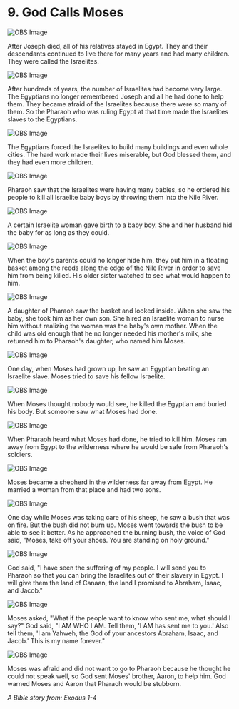 # 9. God Calls Moses

![OBS Image](https://cdn.door43.org/obs/jpg/360px/obs-en-09-01.jpg)

After Joseph died, all of his relatives stayed in Egypt. They and their descendants continued to live there for many years and had many children. They were called the Israelites.

![OBS Image](https://cdn.door43.org/obs/jpg/360px/obs-en-09-02.jpg)

After hundreds of years, the number of Israelites had become very large. The Egyptians no longer remembered Joseph and all he had done to help them. They became afraid of the Israelites because there were so many of them. So the Pharaoh who was ruling Egypt at that time made the Israelites slaves to the Egyptians.

![OBS Image](https://cdn.door43.org/obs/jpg/360px/obs-en-09-03.jpg)

The Egyptians forced the Israelites to build many buildings and even whole cities. The hard work made their lives miserable, but God blessed them, and they had even more children.

![OBS Image](https://cdn.door43.org/obs/jpg/360px/obs-en-09-04.jpg)

Pharaoh saw that the Israelites were having many babies, so he ordered his people to kill all Israelite baby boys by throwing them into the Nile River.

![OBS Image](https://cdn.door43.org/obs/jpg/360px/obs-en-09-05.jpg)

A certain Israelite woman gave birth to a baby boy. She and her husband hid the baby for as long as they could.

![OBS Image](https://cdn.door43.org/obs/jpg/360px/obs-en-09-06.jpg)

When the boy's parents could no longer hide him, they put him in a floating basket among the reeds along the edge of the Nile River in order to save him from being killed. His older sister watched to see what would happen to him.

![OBS Image](https://cdn.door43.org/obs/jpg/360px/obs-en-09-07.jpg)

A daughter of Pharaoh saw the basket and looked inside. When she saw the baby, she took him as her own son. She hired an Israelite woman to nurse him without realizing the woman was the baby's own mother. When the child was old enough that he no longer needed his mother's milk, she returned him to Pharaoh's daughter, who named him Moses.

![OBS Image](https://cdn.door43.org/obs/jpg/360px/obs-en-09-08.jpg)

One day, when Moses had grown up, he saw an Egyptian beating an Israelite slave. Moses tried to save his fellow Israelite.

![OBS Image](https://cdn.door43.org/obs/jpg/360px/obs-en-09-09.jpg)

When Moses thought nobody would see, he killed the Egyptian and buried his body. But someone saw what Moses had done.

![OBS Image](https://cdn.door43.org/obs/jpg/360px/obs-en-09-10.jpg)

When Pharaoh heard what Moses had done, he tried to kill him. Moses ran away from Egypt to the wilderness where he would be safe from Pharaoh's soldiers.

![OBS Image](https://cdn.door43.org/obs/jpg/360px/obs-en-09-11.jpg)

Moses became a shepherd in the wilderness far away from Egypt. He married a woman from that place and had two sons.

![OBS Image](https://cdn.door43.org/obs/jpg/360px/obs-en-09-12.jpg)

One day while Moses was taking care of his sheep, he saw a bush that was on fire. But the bush did not burn up. Moses went towards the bush to be able to see it better. As he approached the burning bush, the voice of God said, "Moses, take off your shoes. You are standing on holy ground."

![OBS Image](https://cdn.door43.org/obs/jpg/360px/obs-en-09-13.jpg)

God said, "I have seen the suffering of my people. I will send you to Pharaoh so that you can bring the Israelites out of their slavery in Egypt. I will give them the land of Canaan, the land I promised to Abraham, Isaac, and Jacob."

![OBS Image](https://cdn.door43.org/obs/jpg/360px/obs-en-09-14.jpg)

Moses asked, "What if the people want to know who sent me, what should I say?" God said, "I AM WHO I AM. Tell them, 'I AM has sent me to you.' Also tell them, 'I am Yahweh, the God of your ancestors Abraham, Isaac, and Jacob.' This is my name forever."

![OBS Image](https://cdn.door43.org/obs/jpg/360px/obs-en-09-15.jpg)

Moses was afraid and did not want to go to Pharaoh because he thought he could not speak well, so God sent Moses' brother, Aaron, to help him. God warned Moses and Aaron that Pharaoh would be stubborn.

_A Bible story from: Exodus 1-4_
